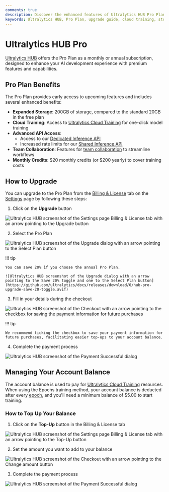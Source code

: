 ```yaml
---
comments: true
description: Discover the enhanced features of Ultralytics HUB Pro Plan including 200GB storage, cloud training, and more. Learn how to upgrade and manage your account balance.
keywords: Ultralytics HUB, Pro Plan, upgrade guide, cloud training, storage, inference API, team collaboration, account balance
---
```


# Ultralytics HUB Pro

[Ultralytics HUB](https://www.ultralytics.com/hub) offers the Pro Plan as a monthly or annual subscription, designed to enhance your AI development experience with premium features and capabilities.

## Pro Plan Benefits

The Pro Plan provides early access to upcoming features and includes several enhanced benefits:

- **Expanded Storage**: 200GB of storage, compared to the standard 20GB in the free plan
- **Cloud Training**: Access to [Ultralytics Cloud Training](./cloud-training.md) for one-click model training
- **Advanced API Access**:
    - Access to our [Dedicated Inference API](./inference-api.md#dedicated-inference-api)
    - Increased rate limits for our [Shared Inference API](./inference-api.md#shared-inference-api)
- **Team Collaboration**: Features for [team collaboration](./teams.md) to streamline workflows
- **Monthly Credits**: $20 monthly credits (or $200 yearly) to cover training costs

## How to Upgrade

You can upgrade to the Pro Plan from the [Billing & License](https://hub.ultralytics.com/settings?tab=billing) tab on the [Settings](https://hub.ultralytics.com/settings) page by following these steps:

1. Click on the **Upgrade** button

![Ultralytics HUB screenshot of the Settings page Billing & License tab with an arrow pointing to the Upgrade button](https://github.com/ultralytics/docs/releases/download/0/ultralytics-hub-settings-upgrade-button.avif)

2. Select the Pro Plan

![Ultralytics HUB screenshot of the Upgrade dialog with an arrow pointing to the Select Plan button](https://github.com/ultralytics/docs/releases/download/0/hub-pro-upgrade-select-plan.avif)

!!! tip

    You can save 20% if you choose the annual Pro Plan.

    ![Ultralytics HUB screenshot of the Upgrade dialog with an arrow pointing to the Save 20% toggle and one to the Select Plan button](https://github.com/ultralytics/docs/releases/download/0/hub-pro-upgrade-save-20-toggle.avif)

3. Fill in your details during the checkout

![Ultralytics HUB screenshot of the Checkout with an arrow pointing to the checkbox for saving the payment information for future purchases](https://github.com/ultralytics/docs/releases/download/0/hub-pro-upgrade-save-payment-info.avif)

!!! tip

    We recommend ticking the checkbox to save your payment information for future purchases, facilitating easier top-ups to your account balance.

4. Complete the payment process

![Ultralytics HUB screenshot of the Payment Successful dialog](https://github.com/ultralytics/docs/releases/download/0/payment-successful-dialog.avif)

## Managing Your Account Balance

The account balance is used to pay for [Ultralytics Cloud Training](./cloud-training.md) resources. When using the Epochs training method, your account balance is deducted after every [epoch](https://www.ultralytics.com/glossary/epoch), and you'll need a minimum balance of $5.00 to start training.

### How to Top Up Your Balance

1. Click on the **Top-Up** button in the Billing & License tab

![Ultralytics HUB screenshot of the Settings page Billing & License tab with an arrow pointing to the Top-Up button](https://github.com/ultralytics/docs/releases/download/0/hub-pro-account-balance-top-up-button.avif)

2. Set the amount you want to add to your balance

![Ultralytics HUB screenshot of the Checkout with an arrow pointing to the Change amount button](https://github.com/ultralytics/docs/releases/download/0/hub-pro-account-balance-change-amount.avif)

3. Complete the payment process

![Ultralytics HUB screenshot of the Payment Successful dialog](https://github.com/ultralytics/docs/releases/download/0/payment-successful-dialog-1.avif)
